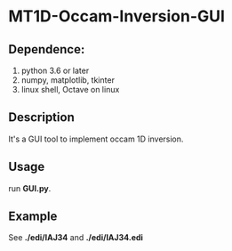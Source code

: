 # MT1D-Occam-Inversion-GUI

## Dependence: 
1. python 3.6 or later
2. numpy, matplotlib, tkinter
3. linux shell, Octave on linux

## Description
It's a GUI tool to implement occam 1D inversion.

## Usage
run **GUI.py**.

## Example
See **./edi/IAJ34** and **./edi/IAJ34.edi**
